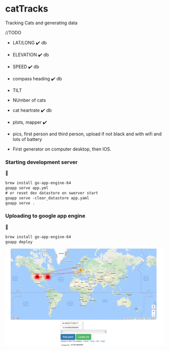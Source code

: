 

# catTracks

Tracking Cats and generating data

//TODO

- LAT/LONG :heavy_check_mark: db
- ELEVATION :heavy_check_mark: db
- SPEED :heavy_check_mark: db
- compass heading :heavy_check_mark: db
- TILT
- NUmber of cats
- cat heartrate :heavy_check_mark: db
- plots, mapper :heavy_check_mark:
- pics, first person and third person, upload if not black and with wifi and lots of battery

- First generator on computer desktop, then IOS.


### Starting development server

:beer:
```
brew install go-app-engine-64
goapp serve app.yml
# or reset dev datastore on swerver start
goapp serve -clear_datastore app.yaml
goapp serve .
```

### Uploading to google app engine

:beers:
```
brew install go-app-engine-64
goapp deploy
```

![does this](./example.png)
